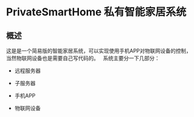 # PrivateSmartHome  私有智能家居系统

## 概述

这是是一个简易版的智能家居系统，可以实现使用手机APP对物联网设备的控制，当然物联网设备也是需要自己写代码的。  
系统主要分一下几部分：
* 远程服务器

* 子服务器

* 手机APP

* 物联网设备
